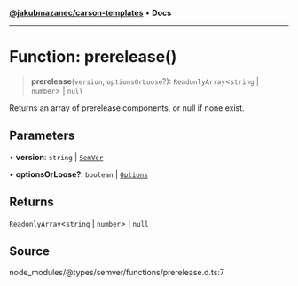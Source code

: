 [**@jakubmazanec/carson-templates**](../../../README.md) • **Docs**

---

# Function: prerelease()

> **prerelease**(`version`, `optionsOrLoose`?): `ReadonlyArray`\<`string` \| `number`\> \| `null`

Returns an array of prerelease components, or null if none exist.

## Parameters

• **version**: `string` \| [`SemVer`](../classes/SemVer.md)

• **optionsOrLoose?**: `boolean` \| [`Options`](../interfaces/Options.md)

## Returns

`ReadonlyArray`\<`string` \| `number`\> \| `null`

## Source

node_modules/@types/semver/functions/prerelease.d.ts:7
